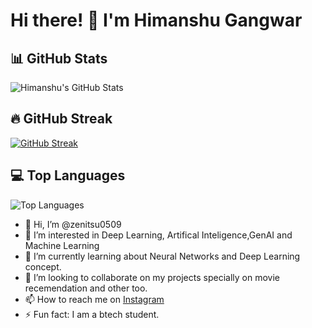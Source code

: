 # Hi there! 👋 I'm Himanshu Gangwar

<!-- Add your introduction or other information here -->

## 📊 GitHub Stats

![Himanshu's GitHub Stats](https://github-readme-stats.vercel.app/api?username=zenitsu0509&show_icons=true&theme=radical)

## 🔥 GitHub Streak

[![GitHub Streak](https://streak-stats.demolab.com/?user=zenitsu0509&theme=radical)](https://git.io/streak-stats)

## 💻 Top Languages

![Top Languages](https://github-readme-stats.vercel.app/api/top-langs/?username=zenitsu0509&layout=compact&theme=radical)

<!-- Add other sections if you want -->
- 👋 Hi, I’m @zenitsu0509
- 👀 I’m interested in Deep Learning, Artifical Inteligence,GenAI and Machine Learning
- 🌱 I’m currently learning about Neural Networks and Deep Learning concept.
- 💞️ I’m looking to collaborate on my projects specially on movie recemendation and other too.
- 📫 How to reach me on <a href="https://www.instagram.com/sanatani.himanshu.gangwar.07/">Instagram</a>
- ⚡ Fun fact: I am a btech student.

<!---
zenitsu0509/zenitsu0509 is a ✨ special ✨ repository because its `README.md` (this file) appears on your GitHub profile.
You can click the Preview link to take a look at your changes.
--->

